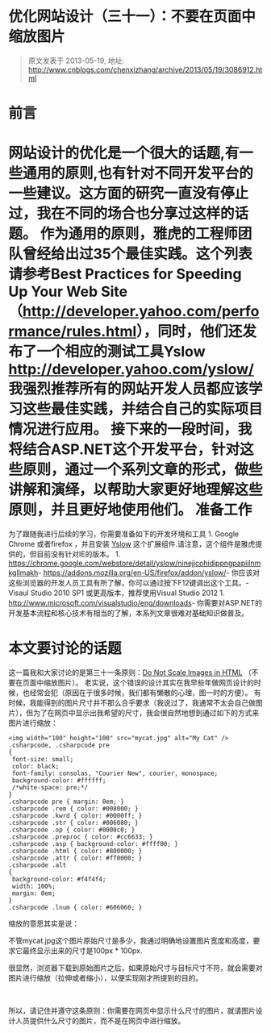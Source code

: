 # 优化网站设计（三十一）：不要在页面中缩放图片 
> 原文发表于 2013-05-19, 地址: http://www.cnblogs.com/chenxizhang/archive/2013/05/19/3086912.html 


前言
==

 网站设计的优化是一个很大的话题,有一些通用的原则,也有针对不同开发平台的一些建议。这方面的研究一直没有停止过，我在不同的场合也分享过这样的话题。 作为通用的原则，雅虎的工程师团队曾经给出过35个最佳实践。这个列表请参考Best Practices for Speeding Up Your Web Site  （<http://developer.yahoo.com/performance/rules.html>），同时，他们还发布了一个相应的测试工具Yslow <http://developer.yahoo.com/yslow/> 我强烈推荐所有的网站开发人员都应该学习这些最佳实践，并结合自己的实际项目情况进行应用。 接下来的一段时间，我将结合ASP.NET这个开发平台，针对这些原则，通过一个系列文章的形式，做些讲解和演绎，以帮助大家更好地理解这些原则，并且更好地使用他们。 准备工作
====

 为了跟随我进行后续的学习，你需要准备如下的开发环境和工具 1. Google Chrome 或者firefox ，并且安装 [Yslow](http://yslow.org/ruleset-matrix/) 这个扩展组件.请注意，这个组件是雅虎提供的，但目前没有针对IE的版本。
	1. <https://chrome.google.com/webstore/detail/yslow/ninejjcohidippngpapiilnmkgllmakh>- <https://addons.mozilla.org/en-US/firefox/addon/yslow/>- 你应该对这些浏览器的开发人员工具有所了解，你可以通过按下F12键调出这个工具。- Visaul Studio 2010 SP1 或更高版本，推荐使用Visual Studio 2012
	1. <http://www.microsoft.com/visualstudio/eng/downloads>- 你需要对ASP.NET的开发基本流程和核心技术有相当的了解，本系列文章很难对基础知识做普及。

 本文要讨论的话题
========

 这一篇我和大家讨论的是第三十一条原则：[Do Not Scale Images in HTML](http://developer.yahoo.com/performance/rules.html#no_scale) （不要在页面中缩放图片）。 老实说，这个错误的设计其实在我早些年做网页设计的时候，也经常会犯（原因在于很多时候，我们都有懒散的心理，图一时的方便）。 有时候，我能得到的图片尺寸并不那么合乎要求（我说过了，我通常不太会自己做图片），但为了在网页中显示出我希望的尺寸，我会很自然地想到通过如下的方式来图片进行缩放：
```
<img width="100" height="100" src="mycat.jpg" alt="My Cat" /> .csharpcode, .csharpcode pre
{
 font-size: small;
 color: black;
 font-family: consolas, "Courier New", courier, monospace;
 background-color: #ffffff;
 /*white-space: pre;*/
}
.csharpcode pre { margin: 0em; }
.csharpcode .rem { color: #008000; }
.csharpcode .kwrd { color: #0000ff; }
.csharpcode .str { color: #006080; }
.csharpcode .op { color: #0000c0; }
.csharpcode .preproc { color: #cc6633; }
.csharpcode .asp { background-color: #ffff00; }
.csharpcode .html { color: #800000; }
.csharpcode .attr { color: #ff0000; }
.csharpcode .alt 
{
 background-color: #f4f4f4;
 width: 100%;
 margin: 0em;
}
.csharpcode .lnum { color: #606060; }

```

缩放的意思其实是说：


不管mycat.jpg这个图片原始尺寸是多少，我通过明确地设置图片宽度和高度，要求它最终显示出来的尺寸是100px * 100px.


很显然，浏览器下载到原始图片之后，如果原始尺寸与目标尺寸不符，就会需要对图片进行缩放（拉伸或者缩小），以便实现刚才所提到的目的。


 


所以，请记住并遵守这条原则：你需要在网页中显示什么尺寸的图片，就请图片设计人员提供什么尺寸的图片，而不是在网页中进行缩放。















